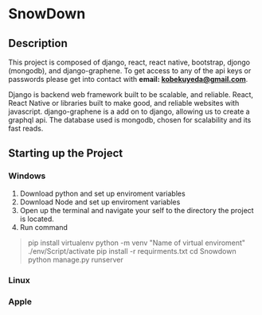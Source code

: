 # SnowDown
## Description
This project is composed of django, react, react native, bootstrap, djongo (mongodb), and django-graphene. To get access to any of the api keys or passwords please get into contact with **email: kobekuyeda@gmail.com**.

Django is backend web framework built to be scalable, and reliable. React, React Native or libraries built to make good, and reliable websites with javascript. django-graphene is a add on to django, allowing us to create a graphql api. The database used is mongodb, chosen for scalability and its fast reads.

## Starting up the Project
### Windows
1. Download python and set up enviroment variables
2. Download Node and set up enviroment variables
3. Open up the terminal and navigate your self to the directory the project is located.
4. Run command
> pip install virtualenv
> python -m venv "Name of virtual enviroment"
> ./env/Script/activate
> pip install -r requirments.txt
> cd Snowdown
> python manage.py runserver

### Linux

### Apple

